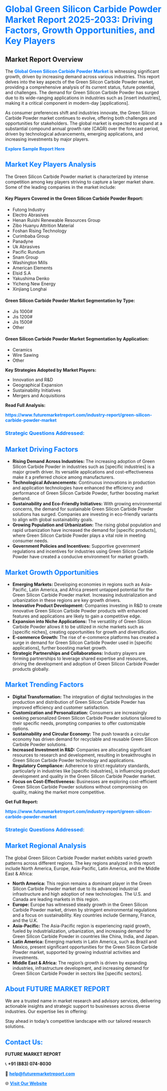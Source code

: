 <h1 style="color: #007BFF;">Global Green Silicon Carbide Powder Market Report 2025-2033: Driving Factors, Growth Opportunities, and Key Players</h1>

<section id="overview">
<h2>Market Report Overview</h2>
<p>The <a href="https://www.futuremarketreport.com/industry-report/green-silicon-carbide-powder-market" style="color: #007BFF; text-decoration: none;"><strong>Global Green Silicon Carbide Powder Market</strong></a> is witnessing significant growth, driven by increasing demand across various industries. This report delves into the key aspects of the Green Silicon Carbide Powder market, providing a comprehensive analysis of its current status, future potential, and challenges. The demand for Green Silicon Carbide Powder has surged due to its wide-ranging applications in industries such as [insert industries], making it a critical component in modern-day [applications].</p>
<p>As consumer preferences shift and industries innovate, the Green Silicon Carbide Powder market continues to evolve, offering both challenges and opportunities for stakeholders. The global market is expected to expand at a substantial compound annual growth rate (CAGR) over the forecast period, driven by technological advancements, emerging applications, and increasing investments by major players.</p>
</section>

<section id="overview">
<p><a href="https://www.futuremarketreport.com/request-sample/reportId=31269" style="color: #007BFF; text-decoration: none;"><strong>Explore Sample Report Here</strong></a></p>
</section>

<section id="key-players">
<h2 style="color: #007BFF;">Market Key Players Analysis</h2>
<p>The Green Silicon Carbide Powder market is characterized by intense competition among key players striving to capture a larger market share. Some of the leading companies in the market include:</p>
<h4>Key Players Covered in the Green Silicon Carbide Powder Report:</h4>
<ul><li>Futong Industry</li><li>Electro Abrasives</li><li>Henan Ruishi Renewable Resources Group</li><li>Zibo Huanyu Attrition Material</li><li>Foshan Rising Technology</li><li>Curimbaba Group</li><li>Panadyne</li><li>Uk Abrasives</li><li>Pacific Rundum</li><li>Snam Group</li><li>Washington Mills</li><li>American Elements</li><li>Elsid S.A</li><li>Yakushima Denko</li><li>Yicheng New Energy</li><li>Xinjiang Longhai</li></ul>
<h4>Green Silicon Carbide Powder Market Segmentation by Type:</h4>
<ul><li>Jis 1000#</li><li>Jis 1200#</li><li>Jis 1500#</li><li>Other</li></ul>

<h4>Green Silicon Carbide Powder Market Segmentation by Application:</h4>
<ul><li>Ceramics</li><li>Wire Sawing</li><li>Other</li></ul>
<p><strong>Key Strategies Adopted by Market Players:</strong></p>
<ul>
<li>Innovation and R&D</li>
<li>Geographical Expansion</li>
<li>Sustainability Initiatives</li>
<li>Mergers and Acquisitions</li>
</ul>
</section>

<section>
<p><strong>Read Full Analysis: </strong></p><a href="https://www.futuremarketreport.com/industry-report/green-silicon-carbide-powder-market" style="color: #007BFF; text-decoration: none;"><strong>https://www.futuremarketreport.com/industry-report/green-silicon-carbide-powder-market</strong></a>
<h3 style="color: #007BFF;">Strategic Questions Addressed:</h3>
</section>

<section id="driving-factors">
<h2 style="color: #007BFF;">Market Driving Factors</h2>
<ul>
<li><strong>Rising Demand Across Industries:</strong> The increasing adoption of Green Silicon Carbide Powder in industries such as [specific industries] is a major growth driver. Its versatile applications and cost-effectiveness make it a preferred choice among manufacturers.</li>
<li><strong>Technological Advancements:</strong> Continuous innovations in production and application technologies have enhanced the efficiency and performance of Green Silicon Carbide Powder, further boosting market demand.</li>
<li><strong>Sustainability and Eco-Friendly Initiatives:</strong> With growing environmental concerns, the demand for sustainable Green Silicon Carbide Powder solutions has surged. Companies are investing in eco-friendly variants to align with global sustainability goals.</li>
<li><strong>Growing Population and Urbanization:</strong> The rising global population and rapid urbanization have increased the demand for [specific products], where Green Silicon Carbide Powder plays a vital role in meeting consumer needs.</li>
<li><strong>Government Policies and Incentives:</strong> Supportive government regulations and incentives for industries using Green Silicon Carbide Powder have created a conducive environment for market growth.</li>
</ul>
</section>

<section id="growth-opportunities">
<h2 style="color: #007BFF;">Market Growth Opportunities</h2>
<ul>
<li><strong>Emerging Markets:</strong> Developing economies in regions such as Asia-Pacific, Latin America, and Africa present untapped potential for the Green Silicon Carbide Powder market. Increasing industrialization and urbanization in these regions are key growth drivers.</li>
<li><strong>Innovative Product Development:</strong> Companies investing in R&D to create innovative Green Silicon Carbide Powder products with enhanced features and applications are likely to gain a competitive edge.</li>
<li><strong>Expansion into Niche Applications:</strong> The versatility of Green Silicon Carbide Powder allows it to be utilized in niche markets such as [specific niches], creating opportunities for growth and diversification.</li>
<li><strong>E-commerce Growth:</strong> The rise of e-commerce platforms has created a surge in demand for Green Silicon Carbide Powder used in [specific applications], further boosting market growth.</li>
<li><strong>Strategic Partnerships and Collaborations:</strong> Industry players are forming partnerships to leverage shared expertise and resources, driving the development and adoption of Green Silicon Carbide Powder products globally.</li>
</ul>
</section>

<section id="trending-factors">
<h2 style="color: #007BFF;">Market Trending Factors</h2>
<ul>
<li><strong>Digital Transformation:</strong> The integration of digital technologies in the production and distribution of Green Silicon Carbide Powder has improved efficiency and customer satisfaction.</li>
<li><strong>Customization and Personalization:</strong> Consumers are increasingly seeking personalized Green Silicon Carbide Powder solutions tailored to their specific needs, prompting companies to offer customizable options.</li>
<li><strong>Sustainability and Circular Economy:</strong> The push towards a circular economy has driven demand for recyclable and reusable Green Silicon Carbide Powder solutions.</li>
<li><strong>Increased Investment in R&D:</strong> Companies are allocating significant resources to research and development, resulting in breakthroughs in Green Silicon Carbide Powder technology and applications.</li>
<li><strong>Regulatory Compliance:</strong> Adherence to strict regulatory standards, particularly in industries like [specific industries], is influencing product development and quality in the Green Silicon Carbide Powder market.</li>
<li><strong>Focus on Cost-Effectiveness:</strong> Businesses are exploring cost-efficient Green Silicon Carbide Powder solutions without compromising on quality, making the market more competitive.</li>
</ul>
</section>

<section>
<p><strong>Get Full Report: </strong></p><a href="https://www.futuremarketreport.com/industry-report/green-silicon-carbide-powder-market" style="color: #007BFF; text-decoration: none;"><strong>https://www.futuremarketreport.com/industry-report/green-silicon-carbide-powder-market</strong></a>
<h3 style="color: #007BFF;">Strategic Questions Addressed:</h3>
</section>


<section id="regional-analysis">
<h2 style="color: #007BFF;">Market Regional Analysis</h2>
<p>The global Green Silicon Carbide Powder market exhibits varied growth patterns across different regions. The key regions analyzed in this report include North America, Europe, Asia-Pacific, Latin America, and the Middle East & Africa:</p>
<ul>
<li><strong>North America:</strong> This region remains a dominant player in the Green Silicon Carbide Powder market due to its advanced industrial infrastructure and high adoption of new technologies. The U.S. and Canada are leading markets in this region.</li>
<li><strong>Europe:</strong> Europe has witnessed steady growth in the Green Silicon Carbide Powder market, driven by stringent environmental regulations and a focus on sustainability. Key countries include Germany, France, and the U.K.</li>
<li><strong>Asia-Pacific:</strong> The Asia-Pacific region is experiencing rapid growth, fueled by industrialization, urbanization, and increasing demand for Green Silicon Carbide Powder in countries like China, India, and Japan.</li>
<li><strong>Latin America:</strong> Emerging markets in Latin America, such as Brazil and Mexico, present significant opportunities for the Green Silicon Carbide Powder market, supported by growing industrial activities and investments.</li>
<li><strong>Middle East & Africa:</strong> The region’s growth is driven by expanding industries, infrastructure development, and increasing demand for Green Silicon Carbide Powder in sectors like [specific sectors].</li>
</ul>
</section>

<footer>
<h2 style="color: #007BFF;">About FUTURE MARKET REPORT</h2>
<p>We are a trusted name in market research and advisory services, delivering actionable insights and strategic support to businesses across diverse industries. Our expertise lies in offering:</p>

<p>Stay ahead in today’s competitive landscape with our tailored research solutions.</p>

<h2 style="color: #007BFF;">Contact Us:</h2>
<p><strong>FUTURE MARKET REPORT</strong></p>
<p>📞 <strong>+91 (883) 074-8030</strong></p>
<p>📧 <strong><a href="mailto:help@futuremarketreport.com" style="color: #007BFF;">help@futuremarketreport.com</a></strong></p>
<p>🌐 <strong><a href="https://www.futuremarketreport.com/" style="color: #007BFF;">Visit Our Website</a></strong></p>
</footer>